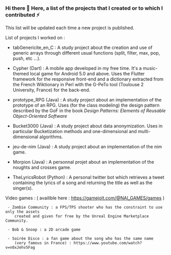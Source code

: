 ### Hi there 👋 Here, a list of the projects that I created or to which I contributed ⚡

This list will be updated each time a new project is published.

List of projects I worked on :

  - tabGenericite_en_C : A study project about the creation and use of generic arrays through different usual functions (split, filter, max, pop, push, etc ...).

  - Cypher (Dart) : A mobile app developed in my free time. It's a music-themed local game for Android 5.0 and above. Uses the Flutter framework for the responsive front-end and a dictionary extracted from the French Wiktionary in Perl with the G-PeTo tool (Toulouse 2 University, France) for the back-end. 

  - prototype_RPG (Java) : A study project about an implementation of the prototype of an RPG. Uses (for the class modeling) the design pattern described by the GoF in the book *Design Patterns: Elements of Reusable Object-Oriented Software*
  
  - Bucket3000 (Java) : A study project about data anonymization. Uses in particular Bucketization methods and one-dimensional and multi-dimensional algorithms.

  - jeu-de-nim (Java) : A study project about an implementation of the nim game.

  - Morpion (Java) : A personnal projet about an implementation of the noughts and crosses game.

  - TheLyricsRobot (Python) : A personal twitter bot which retrieves a tweet containing the lyrics of a song and returning the title as well as the singer(s).

  Video games : ( availible here : https://gamejolt.com/@NAI_GAMES/games )
    
     - Zombie Community : a FPS/TPS shooter who has the constraint to use only the assets 
        created and given for free by the Unreal Engine Marketplace Community.
     
     - Bob & Snoop : a 2D arcade game
     
     - Soirée Disco : a fan game about the song who has the same name 
        (very famous in France) : https://www.youtube.com/watch?v=n0xJehv5Fag

